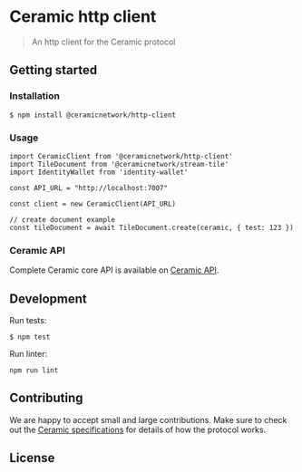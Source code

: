 # Ceramic http client

> An http client for the Ceramic protocol

## Getting started

### Installation
```
$ npm install @ceramicnetwork/http-client
```

### Usage

```
import CeramicClient from '@ceramicnetwork/http-client'
import TileDocument from '@ceramicnetwork/stream-tile'
import IdentityWallet from 'identity-wallet'

const API_URL = "http://localhost:7007"

const client = new CeramicClient(API_URL)

// create document example
const tileDocument = await TileDocument.create(ceramic, { test: 123 })

```

### Ceramic API

Complete Ceramic core API is available on [Ceramic API](https://github.com/ceramicnetwork/js-ceramic/blob/master/packages/common/src/ceramic-api.ts).

## Development
Run tests:
```
$ npm test
```

Run linter:
```
npm run lint
```

## Contributing
We are happy to accept small and large contributions. Make sure to check out the [Ceramic specifications](https://github.com/ceramicnetwork/specs) for details of how the protocol works.

## License
